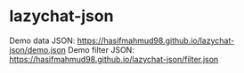 # lazychat-json

Demo data JSON: https://hasifmahmud98.github.io/lazychat-json/demo.json
Demo filter JSON: https://hasifmahmud98.github.io/lazychat-json/filter.json
